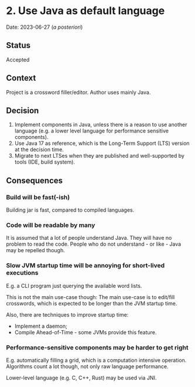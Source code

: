 <!--
SPDX-FileCopyrightText: 2023 Antoine Belvire
SPDX-License-Identifier: GPL-3.0-or-later
-->

# 2. Use Java as default language

Date: 2023-06-27 (*a posteriori*)

## Status

Accepted

## Context

Project is a crossword filler/editor. Author uses mainly Java.

## Decision

1. Implement components in Java, unless there is a reason to use another language (e.g. a lower
   level language for performance sensitive components).
2. Use Java 17 as reference, which is the Long-Term Support (LTS) version at the decision time.
3. Migrate to next LTSes when they are published and well-supported by tools (IDE, build system).

## Consequences

### Build will be fast(-ish)

Building jar is fast, compared to compiled languages.

### Code will be readable by many

It is assumed that a lot of people understand Java. They will have no problem to read the code.
People who do not understand - or like - Java may be repelled though.

### Slow JVM startup time will be annoying for short-lived executions

E.g. a CLI program just querying the available word lists.

This is not the main use-case though: The main use-case is to edit/fill crosswords, which is
expected to be longer than the JVM startup time.

Also, there are techniques to improve startup time:

- Implement a daemon;
- Compile Ahead-of-Time - some JVMs provide this feature.

### Performance-sensitive components may be harder to get right

E.g. automatically filling a grid, which is a computation intensive operation. Algorithms count a
lot though, not only raw language performance.

Lower-level language (e.g. C, C++, Rust) may be used via JNI.
